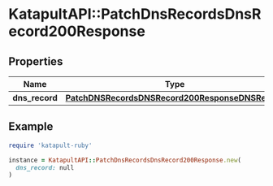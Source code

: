 # KatapultAPI::PatchDnsRecordsDnsRecord200Response

## Properties

| Name | Type | Description | Notes |
| ---- | ---- | ----------- | ----- |
| **dns_record** | [**PatchDNSRecordsDNSRecord200ResponseDNSRecord**](PatchDNSRecordsDNSRecord200ResponseDNSRecord.md) |  |  |

## Example

```ruby
require 'katapult-ruby'

instance = KatapultAPI::PatchDnsRecordsDnsRecord200Response.new(
  dns_record: null
)
```

